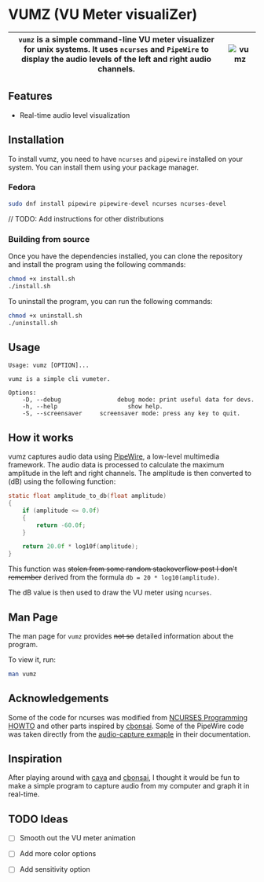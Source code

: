 # VUMZ (VU Meter visualiZer)

| <code>vumz</code> is a simple command-line VU meter visualizer for unix systems. It uses <code>ncurses</code> and <code>PipeWire</code> to display the audio levels of the left and right audio channels. | ![vumz](doc/vumz.gif "vumz") |
|---|---|


## Features
- Real-time audio level visualization

## Installation

To install vumz, you need to have `ncurses` and `pipewire` installed on your system. You can install them using your package manager.

### Fedora
```bash
sudo dnf install pipewire pipewire-devel ncurses ncurses-devel
```

// TODO: Add instructions for other distributions

### Building from source

Once you have the dependencies installed, you can clone the repository and install the program using the following commands:

```bash
chmod +x install.sh
./install.sh
```

To uninstall the program, you can run the following commands:

```bash
chmod +x uninstall.sh
./uninstall.sh
```

## Usage

```
Usage: vumz [OPTION]...

vumz is a simple cli vumeter.

Options:
    -D, --debug                debug mode: print useful data for devs.
    -h, --help                    show help.
    -S, --screensaver     screensaver mode: press any key to quit.
```
## How it works

vumz captures audio data using [PipeWire](https://pipewire.org/), a low-level multimedia framework. The audio data is processed to calculate the maximum amplitude in the left and right channels. The amplitude is then converted to (dB) using the following function:

```c
static float amplitude_to_db(float amplitude)
{
    if (amplitude <= 0.0f)
    {
        return -60.0f;
    }

    return 20.0f * log10f(amplitude);
}
```

This function was ~~stolen from some random stackoverflow post I don't remember~~ derived from the formula `db = 20 * log10(amplitude)`.

The dB value is then used to draw the VU meter using `ncurses`.

## Man Page

The man page for `vumz` provides ~~not so~~ detailed information about the program.

To view it, run:

```bash
man vumz
```

## Acknowledgements

Some of the code for ncurses was modified from [NCURSES Programming HOWTO](https://tldp.org/HOWTO/NCURSES-Programming-HOWTO/index.html) and other parts inspired by [cbonsai](https://gitlab.com/jallbrit/cbonsai).
Some of the PipeWire code was taken directly from the [audio-capture exmaple](https://docs.pipewire.org/audio-capture_8c-example.html#a9) in their documentation.

## Inspiration

After playing around with [cava](https://github.com/karlstav/cava) and [cbonsai](https://gitlab.com/jallbrit/cbonsai), I thought it would be fun to make a simple program to capture audio from my computer and graph it in real-time.

## TODO Ideas

- [ ] Smooth out the VU meter animation
- [ ] Add more color options
- [ ] Add sensitivity option

